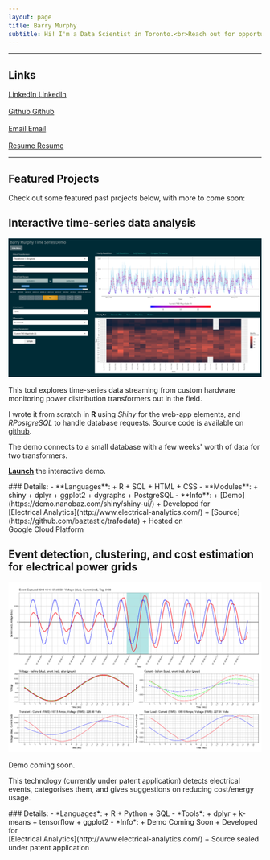 ```yaml
---
layout: page
title: Barry Murphy
subtitle: Hi! I'm a Data Scientist in Toronto.<br>Reach out for opportunities!
---
```


---
## Links

<div class="row">
  <div class="col-md-3">
  <a href="https://www.linkedin.com/in/barryemurphy"
  class="btn btn-social-icon btn-linkedin" title="LinkedIn">
  <span class="fa fa-fw fa-linkedin" aria-hidden="true"></span>
  <span class="sr-only">LinkedIn</span>
  </a> <a href="https://www.linkedin.com/in/barryemurphy">LinkedIn</a><br>&nbsp;
  </div>
  <div class="col-md-3">
  <a href="https://github.com/baztastic"
  class="btn btn-social-icon btn-github" title="Github">
  <span class="fa fa-fw fa-github" aria-hidden="true"></span>
  <span class="sr-only">Github</span>
  </a> <a href="https://github.com/baztastic">Github</a><br>&nbsp;
  </div>
  <div class="col-md-3">
  <a href="mailto:barryemurphy3@gmail.com"
  class="btn btn-social-icon btn-google" title="Email">
  <span class="fa fa-fw fa-envelope" aria-hidden="true"></span>
  <span class="sr-only">Email</span>
  </a> <a href="mailto:barryemurphy3@gmail.com">Email</a><br>&nbsp;
  </div>
  <div class="col-md-3">
  <a href="resume"
  class="btn btn-social-icon btn-dropbox" title="Resume">
  <span class="fa fa-fw fa-file" aria-hidden="true">
  </span><span class="sr-only">Resume</span>
  </a> <a href="resume">Resume</a>
  </div>
</div>

---
## Featured Projects

<!-- ### UNDER CONSTRUCTION
 -->
Check out some featured past projects below, with more to come soon:

## Interactive time-series data analysis
[![Interactive time-series data analysis](img/ea-demo.png)](https://demo.nanobaz.com/shiny/shiny-ui/)

<div class="row">
  <div class="col-md-6" markdown="1">
  This tool explores time-series data streaming from custom hardware monitoring power distribution transformers out in the field.

  I wrote it from scratch in **R** using *Shiny* for the web-app elements, and *RPostgreSQL* to handle database requests. Source code is available on [github](https://github.com/baztastic/trafodata).

  The demo connects to a small database with a few weeks' worth of data for two transformers.

  [**Launch**](https://demo.nanobaz.com/shiny/shiny-ui/) the interactive demo.
  </div>
  <div class="col-md-6" markdown="1">
### Details:  
  - **Languages**: 
    + R
    + SQL
    + HTML
    + CSS
  - **Modules**: 
    + shiny
    + dplyr
    + ggplot2
    + dygraphs
    + PostgreSQL
  - **Info**: 
    + [Demo](https://demo.nanobaz.com/shiny/shiny-ui/)
    + Developed for <br>[Electrical Analytics](http://www.electrical-analytics.com/)
    + [Source](https://github.com/baztastic/trafodata)
    + Hosted on <br>Google Cloud Platform
  </div>
</div>

## Event detection, clustering, and cost estimation for electrical power grids
![Event detection](img/nilm-demo.png)

<div class="row">
  <div class="col-md-6" markdown="1">
  Demo coming soon.

  This technology (currently under patent application) detects electrical events, categorises them, and gives suggestions on reducing cost/energy usage.
  <!-- Click image for interactive demo -->
  </div>
  <div class="col-md-6" markdown="1">
### Details:  
  - *Languages*: 
    + R
    + Python
    + SQL
  - *Tools*: 
    + dplyr
    + k-means
    + tensorflow
    + ggplot2
  - *Info*: 
    + Demo Coming Soon
    + Developed for <br>[Electrical Analytics](http://www.electrical-analytics.com/)
    + Source sealed under patent application
  </div>
</div>


<!--   1. Real-time sensor data analysis and UI
  * Languages: Python, C
  * Tools: pyserial, matplotlib
  * Under the hood: [source](https://github.com/baztastic/vreader), [writeup](https://baztastic.github.io/vreader), technology sealed under patent application
  1. Art installation representing data on public bike infrastructure
  * Languages: Python, ActionScript, HTML, CSS
  * Tools: beautifulsoup, matplotlib, Adobe Flash, Photoshop, Mathematica
  * Under the hood: [source](https://github.com/baztastic/dublinbikes)
  1. Quantum mechanical simulation of scanning tunneling microscope
  * Languages: C, LaTeX
  * Tools: first principles model based on Green's functions
  * Under the hood: [source](https://github.com/baztastic/stm), [writeup](https://baztastic.github.io/stm) -->
